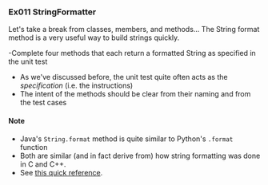 ### Ex011 StringFormatter
Let's take a break from classes, members, and methods... The String format method is a very useful way to build strings quickly.

-Complete four methods that each return a formatted String as specified in the unit test
  - As we've discussed before, the unit test quite often acts as the _specification_ (i.e. the instructions)
  - The intent of the methods should be clear from their naming and from the test cases

#### Note 
- Java's `String.format` method is quite similar to Python's `.format` function
- Both are similar (and in fact derive from) how string formatting was done in C and C++.
- See [this quick reference](https://alvinalexander.com/programming/printf-format-cheat-sheet/).

